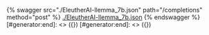 [#generator:start]: <> ({ "template": "openapi" })
[#generator:start]: <> ({ "template": "openapi" })
{% swagger src="./EleutherAI-llemma_7b.json" path="/completions" method="post" %}
[./EleutherAI-llemma_7b.json](./EleutherAI-llemma_7b.json)
{% endswagger %}
[#generator:end]: <> ({})
[#generator:end]: <> ({})